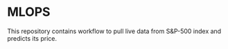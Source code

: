 # MLOPS
This repository contains workflow to pull live data from S&P-500 index and predicts its price.
